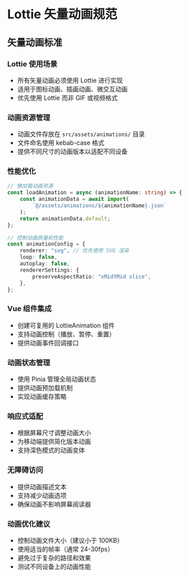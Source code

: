 # Lottie 矢量动画规范

## 矢量动画标准

### Lottie 使用场景

- 所有矢量动画必须使用 Lottie 进行实现
- 适用于图标动画、插画动画、微交互动画
- 优先使用 Lottie 而非 GIF 或视频格式

### 动画资源管理

- 动画文件存放在 `src/assets/animations/` 目录
- 文件命名使用 kebab-case 格式
- 提供不同尺寸的动画版本以适配不同设备

### 性能优化

```typescript
// 懒加载动画资源
const loadAnimation = async (animationName: string) => {
    const animationData = await import(
        `@/assets/animations/${animationName}.json`
    );
    return animationData.default;
};

// 控制动画质量和性能
const animationConfig = {
    renderer: "svg", // 优先使用 SVG 渲染
    loop: false,
    autoplay: false,
    rendererSettings: {
        preserveAspectRatio: "xMidYMid slice",
    },
};
```

### Vue 组件集成

- 创建可复用的 LottieAnimation 组件
- 支持动画控制（播放、暂停、重置）
- 提供动画事件回调接口

### 动画状态管理

- 使用 Pinia 管理全局动画状态
- 提供动画预加载机制
- 实现动画缓存策略

### 响应式适配

- 根据屏幕尺寸调整动画大小
- 为移动端提供简化版本动画
- 支持深色模式的动画变体

### 无障碍访问

- 提供动画描述文本
- 支持减少动画选项
- 确保动画不影响屏幕阅读器

### 动画优化建议

- 控制动画文件大小（建议小于 100KB）
- 使用适当的帧率（通常 24-30fps）
- 避免过于复杂的路径和效果
- 测试不同设备上的动画性能
